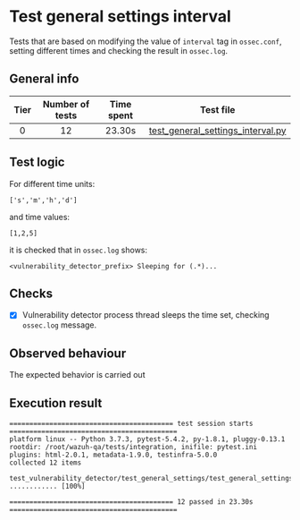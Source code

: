 # Test general settings interval

Tests that are based on modifying the value of `interval` tag in `ossec.conf`, setting different times and checking the
result in `ossec.log`.

## General info

|Tier | Number of tests | Time spent| Test file |
|:--:|:--:|:--:|:--:|
| 0 | 12 | 23.30s | [test_general_settings_interval.py](../../../test_general_settings/test_general_settings_interval.py)|

## Test logic

For different time units:

```
['s','m','h','d']
```

and time values:

```
[1,2,5]
```

it is checked that in `ossec.log` shows:

```
<vulnerability_detector_prefix> Sleeping for (.*)...
```

## Checks

- [x] Vulnerability detector process thread sleeps the time set, checking `ossec.log` message.

## Observed behaviour

The expected behavior is carried out

## Execution result

```
========================================= test session starts ==========================================
platform linux -- Python 3.7.3, pytest-5.4.2, py-1.8.1, pluggy-0.13.1
rootdir: /root/wazuh-qa/tests/integration, inifile: pytest.ini
plugins: html-2.0.1, metadata-1.9.0, testinfra-5.0.0
collected 12 items

test_vulnerability_detector/test_general_settings/test_general_settings_interval.py ............ [100%]

========================================= 12 passed in 23.30s ==========================================
```
